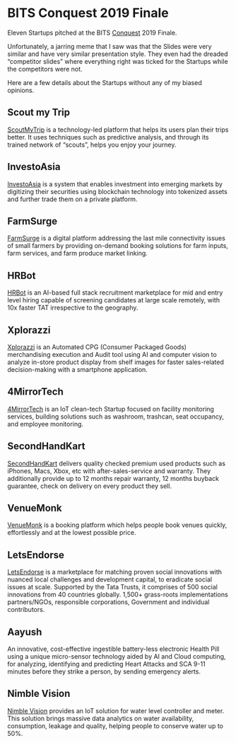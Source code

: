 # BITS Conquest 2019 Finale

Eleven Startups pitched at the BITS <a href="http://www.conquest.org.in">Conquest</a> 2019 Finale.

Unfortunately, a jarring meme that I saw was that the Slides were very similar and have very similar presentation style. They even had the dreaded “competitor slides” where everything right was ticked for the Startups while the competitors were not.

Here are a few details about the Startups without any of my biased opinions.

## Scout my Trip

<a href="https://scoutmytrip.com">ScoutMyTrip</a> is a technology-led platform that helps its users plan their trips better. It uses techniques such as predictive analysis, and through its trained network of “scouts”, helps you enjoy your journey.

## InvestoAsia

<a href="http://investoasia.com">InvestoAsia</a> is a system that enables investment into emerging markets by digitizing their securities using blockchain technology into tokenized assets and further trade them on a private platform.

## FarmSurge

<a href="https://www.farmsurge.com">FarmSurge</a> is a digital platform addressing the last mile connectivity issues of small farmers by providing on-demand booking solutions for farm inputs, farm services, and farm produce market linking.

## HRBot

<a href="https://hrbot.co">HRBot</a> is an AI-based full stack recruitment marketplace for mid and entry level hiring capable of screening candidates at large scale remotely, with 10x faster TAT irrespective to the geography.

## Xplorazzi

<a href="https://xplorazzi.com">Xplorazzi</a> is an Automated CPG (Consumer Packaged Goods) merchandising execution and Audit tool using AI and computer vision to analyze in-store product display from shelf images for faster sales-related decision-making with a smartphone application.

## 4MirrorTech

<a href="https://www.4mirrortech.com">4MirrorTech</a> is an IoT clean-tech Startup focused on facility monitoring services, building solutions such as washroom, trashcan, seat occupancy, and employee monitoring.

## SecondHandKart

<a href="https://www.secondhandkart.com">SecondHandKart</a> delivers quality checked premium used products such as iPhones, Macs, Xbox, etc with after-sales-service and warranty. They additionally provide up to 12 months repair warranty, 12 months buyback guarantee, check on delivery on every product they sell.

## VenueMonk

<a href="https://www.venuemonk.com">VenueMonk</a> is a booking platform which helps people book venues quickly, effortlessly and at the lowest possible price.

## LetsEndorse

<a href="https://www.letsendorse.com">LetsEndorse</a> is a marketplace for matching proven social innovations with nuanced local challenges and development capital, to eradicate social issues at scale. Supported by the Tata Trusts, it comprises of 500 social innovations from 40 countries globally. 1,500+ grass-roots implementations partners/NGOs, responsible corporations, Government and individual contributors.

## Aayush

An innovative, cost-effective ingestible battery-less electronic Health Pill using a unique micro-sensor technology aided by AI and Cloud computing, for analyzing, identifying and predicting Heart Attacks and SCA 9-11 minutes before they strike a person, by sending emergency alerts.

## Nimble Vision

<a href="http://www.nimblevision.in">Nimble Vision</a> provides an IoT solution for water level controller and meter. This solution brings massive data analytics on water availability, consumption, leakage and quality, helping people to conserve water up to 50%.
